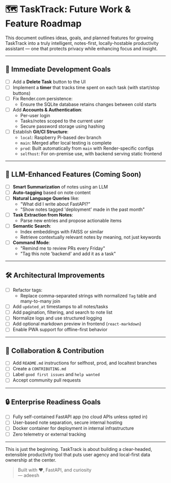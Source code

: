 # 🗺️ TaskTrack: Future Work & Feature Roadmap

This document outlines ideas, goals, and planned features for growing TaskTrack into a truly intelligent, notes-first, locally-hostable productivity assistant — one that protects privacy while enhancing focus and insight.

---

## 🎯 Immediate Development Goals

- [ ] Add a **Delete Task** button to the UI
- [ ] Implement a **timer** that tracks time spent on each task (with start/stop buttons)
- [ ] Fix Render.com persistence:
  - Ensure the SQLite database retains changes between cold starts
- [ ] Add **Accounts & Authentication**:
  - Per-user login
  - Tasks/notes scoped to the current user
  - Secure password storage using hashing
- [ ] Establish **Git/CI Structure**:
  - `local`: Raspberry Pi-based dev branch
  - `main`: Merged after local testing is complete
  - `prod`: Built automatically from `main` with Render-specific configs
  - `selfhost`: For on-premise use, with backend serving static frontend

---

## 🧠 LLM-Enhanced Features (Coming Soon)

- [ ] **Smart Summarization** of notes using an LLM
- [ ] **Auto-tagging** based on note content
- [ ] **Natural Language Queries** like:
  - "What did I write about FastAPI?"
  - "Show notes tagged 'deployment' made in the past month"
- [ ] **Task Extraction from Notes**:
  - Parse new entries and propose actionable items
- [ ] **Semantic Search**:
  - Index embeddings with FAISS or similar
  - Retrieve contextually relevant notes by meaning, not just keywords
- [ ] **Command Mode**:
  - "Remind me to review PRs every Friday"
  - "Tag this note 'backend' and add it as a task"

---

## 🛠 Architectural Improvements

- [ ] Refactor tags:
  - Replace comma-separated strings with normalized `Tag` table and many-to-many join
- [ ] Add `updated_at` timestamps to all notes/tasks
- [ ] Add pagination, filtering, and search to note list
- [ ] Normalize logs and use structured logging
- [ ] Add optional markdown preview in frontend (`react-markdown`)
- [ ] Enable PWA support for offline-first behavior

---

## 🧪 Collaboration & Contribution

- [ ] Add `README.md` instructions for selfhost, prod, and localtest branches
- [ ] Create a `CONTRIBUTING.md`
- [ ] Label `good first issues` and `help wanted`
- [ ] Accept community pull requests

---

## 🔒 Enterprise Readiness Goals

- [ ] Fully self-contained FastAPI app (no cloud APIs unless opted in)
- [ ] User-based note separation, secure internal hosting
- [ ] Docker container for deployment in internal infrastructure
- [ ] Zero telemetry or external tracking

---

This is just the beginning. TaskTrack is about building a clear-headed, extensible productivity tool that puts user agency and local-first data ownership at the center.

> Built with ❤️, FastAPI, and curiosity  
> — adeesh